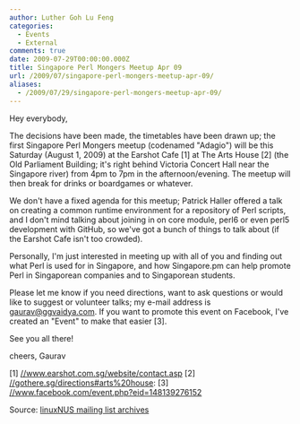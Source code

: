 ```yaml
---
author: Luther Goh Lu Feng
categories:
  - Events
  - External
comments: true
date: 2009-07-29T00:00:00.000Z
title: Singapore Perl Mongers Meetup Apr 09
url: /2009/07/singapore-perl-mongers-meetup-apr-09/
aliases:
  - /2009/07/29/singapore-perl-mongers-meetup-apr-09/
---
```


Hey everybody,

The decisions have been made, the timetables have been drawn up; the first Singapore Perl Mongers meetup (codenamed "Adagio") will be this Saturday (August 1, 2009) at the Earshot Cafe [1] at The Arts House [2] (the Old Parliament Building; it's right behind Victoria Concert Hall near the Singapore river) from 4pm to 7pm in the afternoon/evening. The meetup will then break for drinks or boardgames or whatever.

We don't have a fixed agenda for this meetup; Patrick Haller offered a talk on creating a common runtime environment for a repository of Perl scripts, and I don't mind talking about joining in on core module, perl6 or even perl5 development with GitHub, so we've got a bunch of things to talk about (if the Earshot Cafe isn't too crowded).

Personally, I'm just interested in meeting up with all of you and finding out what Perl is used for in Singapore, and how Singapore.pm can help promote Perl in Singaporean companies and to Singaporean students.

Please let me know if you need directions, want to ask questions or would like to suggest or volunteer talks; my e-mail address is gaurav@ggvaidya.com. If you want to promote this event on Facebook, I've created an "Event" to make that easier [3].

See you all there!

cheers,
Gaurav

[1] <a href="//www.earshot.com.sg/website/contact.asp">//www.earshot.com.sg/website/contact.asp</a>
[2] <a href="//gothere.sg/directions#arts%20house">//gothere.sg/directions#arts%20house</a>:
[3] <a href="//www.facebook.com/event.php?eid=148139276152">//www.facebook.com/event.php?eid=148139276152</a>


Source: <a href="//tech.groups.yahoo.com/group/linuxNUS/message/4149">linuxNUS mailing list archives</a>
